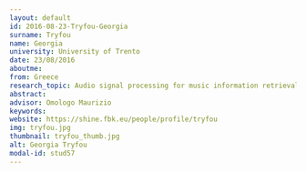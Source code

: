 ```yaml
---
layout: default 
id: 2016-08-23-Tryfou-Georgia
surname: Tryfou
name: Georgia
university: University of Trento
date: 23/08/2016
aboutme: 
from: Greece
research_topic: Audio signal processing for music information retrieval
abstract: 
advisor: Omologo Maurizio
keywords: 
website: https://shine.fbk.eu/people/profile/tryfou
img: tryfou.jpg
thumbnail: tryfou_thumb.jpg
alt: Georgia Tryfou
modal-id: stud57
---
```

